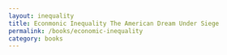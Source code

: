```yaml
---
layout: inequality
title: Econmonic Inequality The American Dream Under Siege
permalink: /books/economic-inequality
category: books
---
```

